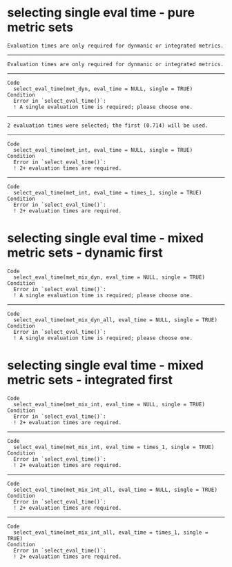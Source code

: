 # selecting single eval time - pure metric sets

    Evaluation times are only required for dynmanic or integrated metrics.

---

    Evaluation times are only required for dynmanic or integrated metrics.

---

    Code
      select_eval_time(met_dyn, eval_time = NULL, single = TRUE)
    Condition
      Error in `select_eval_time()`:
      ! A single evaluation time is required; please choose one.

---

    2 evaluation times were selected; the first (0.714) will be used.

---

    Code
      select_eval_time(met_int, eval_time = NULL, single = TRUE)
    Condition
      Error in `select_eval_time()`:
      ! 2+ evaluation times are required.

---

    Code
      select_eval_time(met_int, eval_time = times_1, single = TRUE)
    Condition
      Error in `select_eval_time()`:
      ! 2+ evaluation times are required.

# selecting single eval time - mixed metric sets - dynamic first

    Code
      select_eval_time(met_mix_dyn, eval_time = NULL, single = TRUE)
    Condition
      Error in `select_eval_time()`:
      ! A single evaluation time is required; please choose one.

---

    Code
      select_eval_time(met_mix_dyn_all, eval_time = NULL, single = TRUE)
    Condition
      Error in `select_eval_time()`:
      ! A single evaluation time is required; please choose one.

# selecting single eval time - mixed metric sets - integrated first

    Code
      select_eval_time(met_mix_int, eval_time = NULL, single = TRUE)
    Condition
      Error in `select_eval_time()`:
      ! 2+ evaluation times are required.

---

    Code
      select_eval_time(met_mix_int, eval_time = times_1, single = TRUE)
    Condition
      Error in `select_eval_time()`:
      ! 2+ evaluation times are required.

---

    Code
      select_eval_time(met_mix_int_all, eval_time = NULL, single = TRUE)
    Condition
      Error in `select_eval_time()`:
      ! 2+ evaluation times are required.

---

    Code
      select_eval_time(met_mix_int_all, eval_time = times_1, single = TRUE)
    Condition
      Error in `select_eval_time()`:
      ! 2+ evaluation times are required.

